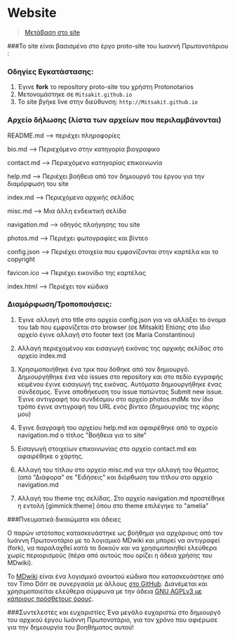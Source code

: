 # Website
> [Μετάβαση στο site](http://mitsakit.github.io/)

###Το site είναι βασισμένο στο έργο proto-site του Ιωαννή Πρωτονοτάριου :

### Οδηγίες Εγκατάστασης:

1. Έγινε **fork** το repository proto-site του χρήστη Protonotarios
2. Μετονομάστηκε  σε `Mitsakit.github.io` 
3. To site βγήκε live στην διεύθυνση: `http://Mitsakit.github.io`

### Αρχείο δήλωσης (λίστα των αρχείων που περιλαμβάνονται)

README.md   --> περιέχει πληροφορίες

bio.md      --> Περιεχόμενο στην κατηγορία βιογραφικο

contact.md  --> Περιεχόμενο κατηγορίας επικοινωνία

help.md     --> Περιέχει βοήθεια από τον δημιουργό του έργου για την διαμόρφωση του site 

index.md    --> Περιεχόμενο αρχικής σελίδας

misc.md     --> Μια άλλη ενδεικτική σελίδα

navigation.md --> οδηγός πλοήγησης του site

photos.md    --> Περιέχει φωτογραφίες και βίντεο

config.json  --> Περιέχει στοιχεία που εμφανίζονται στην καρτέλα και το copyright

favicon.ico  --> Περιέχει εικονίδιο της καρτέλας

index.html   --> Περιέχει τον κώδικα 



### Διαμόρφωση/Τροποποιήσεις:

1)  Έγινε αλλαγή στο title στο αρχείο config.json για να αλλάξει το όνομα του tab που εμφανίζεται στο browser (σε Mitsakit)
    Επίσης στο ίδιο αρχείο έγινε αλλαγή στο footer text (σε Maria Constantinou) 

2)  Αλλαγή περιεχομένου και εισαγωγή εικόνας της αρχικής σελίδας στο αρχείο index.md

3) Χρησιμοποιήθηκε ένα τρικ που δόθηκε από τον δημιουργό. Δημιουργήθηκε ένα νέο  issues στο repository και στο
   πεδίο  εγγραφής κειμένου έγινε εισαγωγή της εικόνας. Αυτόματα δημιουργήθηκε ένας σύνδεσμος. Έγινε αποθήκευση
   του issue πατώντας Submit new issue.  Έγινε αντιγραφή του συνδέσμου στο αρχείο photos.mdΜε τον ίδιο τρόπο 
   έγινε αντιγραφή του  URL ενός βίντεο (δημιουργίας της κόρης μου) 
   
4) Έγινε διαγραφή του αρχείου help.md και αφαιρέθηκε από το αχρείο navigation.md ο τίτλος "Βοήθεια για το site"

5) Εισαγωγή στοιχείων επικοινωνίας στο αρχείο contact.md και αφαιρέθηκε ο χάρτης.
 
6) Αλλαγή του τίτλου στο αρχείο misc.md για την αλλαγή του θέματος (από "Διάφορα" σε "Ειδήσεις"
   και διόρθωση του τίτλου στο αρχείο navigation.md

7) Αλλαγή του theme της σελίδας. Στο αρχείο navigation.md προστέθηκε η εντολή [gimmick:theme] όπου στο theme 
   επιλέγηκε το "amelia"
   
   


###Πνευματικά δικαιώματα και άδειες 

Ο παρών ιστότοπος κατασκευάστηκε ως βοήθημα για αρχάριους από τον Ιωάννη Πρωτονοτάριο με το λογισμικό MDwiki και μπορεί να αντιγραφεί (fork), να παραλαχθεί κατά το δοκούν και να χρησιμοποιηθεί ελεύθερα χωρίς περιορισμούς (πέρα από αυτούς που ορίζει η άδεια χρήσης του MDwiki).

Το [ΜDwiki](http://www.mdwiki.info/) είναι ένα λογισμικό ανοικτού κώδικα που κατασκευάστηκε από τον Timo Dörr σε συνεργασία με άλλους [στο GitHub](https://github.com/Dynalon/mdwiki). Διανέμεται και χρησιμοποιείται ελεύθερα σύμφωνα με την άδεια [GNU AGPLv3 με κάποιους πρόσθετους όρους](https://github.com/Dynalon/mdwiki/blob/master/LICENSE.txt).
    
  
###Συντελεστές και ευχαριστίες
Ένα μεγάλο ευχαριστώ στο δημιουργό του αρχικού έργου Ιωάννη Πρωτονοτάριο, για τον χρόνο που αφιέρωσε για την δημιουργία του βοηθήματος αυτού!  
     


